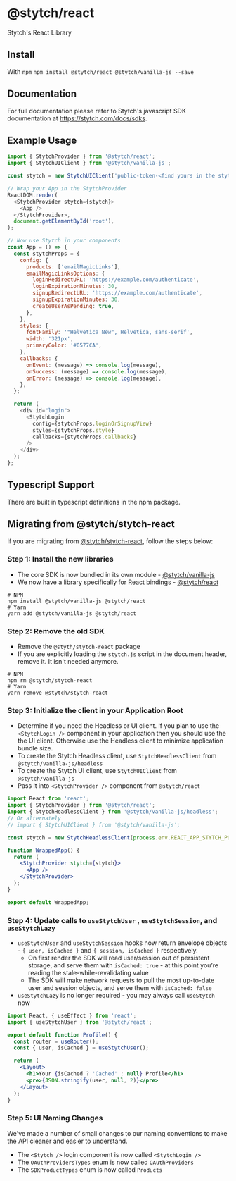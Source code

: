 # @stytch/react

Stytch's React Library

## Install

With `npm`
`npm install @stytch/react @stytch/vanilla-js --save`

## Documentation

For full documentation please refer to Stytch's javascript SDK documentation at https://stytch.com/docs/sdks.

## Example Usage

```javascript
import { StytchProvider } from '@stytch/react';
import { StytchUIClient } from '@stytch/vanilla-js';

const stytch = new StytchUIClient('public-token-<find yours in the stytch dashboard>');

// Wrap your App in the StytchProvider
ReactDOM.render(
  <StytchProvider stytch={stytch}>
    <App />
  </StytchProvider>,
  document.getElementById('root'),
);

// Now use Stytch in your components
const App = () => {
  const stytchProps = {
    config: {
      products: ['emailMagicLinks'],
      emailMagicLinksOptions: {
        loginRedirectURL: 'https://example.com/authenticate',
        loginExpirationMinutes: 30,
        signupRedirectURL: 'https://example.com/authenticate',
        signupExpirationMinutes: 30,
        createUserAsPending: true,
      },
    },
    styles: {
      fontFamily: '"Helvetica New", Helvetica, sans-serif',
      width: '321px',
      primaryColor: '#0577CA',
    },
    callbacks: {
      onEvent: (message) => console.log(message),
      onSuccess: (message) => console.log(message),
      onError: (message) => console.log(message),
    },
  };

  return (
    <div id="login">
      <StytchLogin
        config={stytchProps.loginOrSignupView}
        styles={stytchProps.style}
        callbacks={stytchProps.callbacks}
      />
    </div>
  );
};
```

## Typescript Support

There are built in typescript definitions in the npm package.

## Migrating from @stytch/stytch-react

If you are migrating from [@stytch/stytch-react](https://www.npmjs.com/package/@stytch/stytch-react), follow the steps below:

### Step 1: Install the new libraries

- The core SDK is now bundled in its own module - [@stytch/vanilla-js](https://www.npmjs.com/package/@stytch/vanilla-js)
- We now have a library specifically for React bindings - [@stytch/react](https://www.npmjs.com/package/@stytch/react)

```shell
# NPM
npm install @stytch/vanilla-js @stytch/react
# Yarn
yarn add @stytch/vanilla-js @stytch/react
```

### Step 2: Remove the old SDK

- Remove the `@styth/stytch-react` package
- If you are explicitly loading the `stytch.js` script in the document header, remove it. It isn't needed anymore.

```shell
# NPM
npm rm @stytch/stytch-react
# Yarn
yarn remove @stytch/stytch-react
```

### Step 3: Initialize the client in your Application Root

- Determine if you need the Headless or UI client. If you plan to use the `<StytchLogin />` component in your application then you should use the the UI client. Otherwise use the Headless client to minimize application bundle size.
- To create the Stytch Headless client, use `StytchHeadlessClient` from `@stytch/vanilla-js/headless`
- To create the Stytch UI client, use `StytchUIClient` from `@stytch/vanilla-js`
- Pass it into `<StytchProvider />` component from `@stytch/react`

```jsx
import React from 'react';
import { StytchProvider } from '@stytch/react';
import { StytchHeadlessClient } from '@stytch/vanilla-js/headless';
// Or alternately
// import { StytchUIClient } from '@stytch/vanilla-js';

const stytch = new StytchHeadlessClient(process.env.REACT_APP_STYTCH_PUBLIC_TOKEN);

function WrappedApp() {
  return (
    <StytchProvider stytch={stytch}>
      <App />
    </StytchProvider>
  );
}

export default WrappedApp;
```

### Step 4: Update calls to `useStytchUser` , `useStytchSession`, and `useStytchLazy`

- `useStytchUser` and `useStytchSession` hooks now return envelope objects - `{ user, isCached }` and `{ session, isCached }` respectively.
  - On first render the SDK will read user/session out of persistent storage, and serve them with `isCached: true` - at this point you’re reading the stale-while-revalidating value
  - The SDK will make network requests to pull the most up-to-date user and session objects, and serve them with `isCached: false`
- `useStytchLazy` is no longer required - you may always call `useStytch` now

```jsx
import React, { useEffect } from 'react';
import { useStytchUser } from '@stytch/react';

export default function Profile() {
  const router = useRouter();
  const { user, isCached } = useStytchUser();

  return (
    <Layout>
      <h1>Your {isCached ? 'Cached' : null} Profile</h1>
      <pre>{JSON.stringify(user, null, 2)}</pre>
    </Layout>
  );
}
```

### Step 5: UI Naming Changes

We've made a number of small changes to our naming conventions to make the API cleaner and easier to understand.

- The `<Stytch />` login component is now called `<StytchLogin />`
- The `OAuthProvidersTypes` enum is now called `OAuthProviders`
- The `SDKProductTypes` enum is now called `Products`
